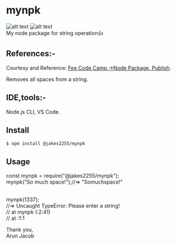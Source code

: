 # mynpk
![alt text](https://img.shields.io/badge/npm-v1.0.0-yellowgreen "Npm Version 1.0.0")
![alt text](https://img.shields.io/static/v1?label=My&message=NPK&color=informational "My NPK")
</br>
My node package for string operation:+1:

## References:-
Courtesy and Reference: [Fee Code Camp ->Node Package, Publish](https://www.freecodecamp.org/news/how-to-make-a-beautiful-tiny-npm-package-and-publish-it-2881d4307f78/).

Removes all spaces from a string.

## IDE,tools:-

Node.js CLI, VS Code.

## Install

`$ npm install @jakes2255/mynpk`

## Usage

const mynpk = require("@jakes2255/mynpk");<br/>
mynpk("So much space!");//=> "Somuchspace!"<br/><br/>

mynpk(1337);<br/>
//=> Uncaught TypeError: Please enter a string!<br/>
//    at mynpk (<anonymous>:2:41)<br/>
//    at <anonymous>:1:1<br/>


Thank you,<br/>
Arun Jacob
